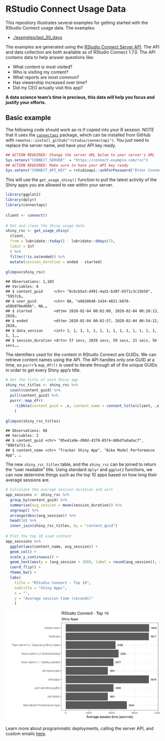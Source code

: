 
# RStudio Connect Usage Data

This repository illustrates several examples for getting started with
the RStudio Connect usage data. The examples:

  - [./examples/last\_30\_days](./examples/last_30_days)

The examples are generated using the [RStudio Connect Server
API](https://docs.rstudio.com/connect/api). The API and data collection
are both available as of RStudio Connect 1.7.0. The API contains data to
help answer questions like:

  - What content is most visited?
  - Who is visiting my content?
  - What reports are most common?
  - Has viewership increased over time?
  - Did my CEO actually visit this app?

**A data science team’s time is precious, this data will help you focus
and justify your efforts.**

## Basic example

The following code should work as-is if copied into your R session. NOTE
that it uses the [`connectapi`](https://github.com/rstudio/connectapi)
package, which can be installed from GitHub with
`remotes::install_github("rstudio/connectapi")`. You just need to
replace the server name, and have your API key ready.

``` r
## ACTION REQUIRED: Change the server URL below to your server's URL
Sys.setenv("CONNECT_SERVER"  = "https://connect.example.com/rsc") 
## ACTION REQUIRED: Make sure to have your API key ready
Sys.setenv("CONNECT_API_KEY" = rstudioapi::askForPassword("Enter Connect Token:")) 
```

This will use the `get_usage_shiny()` function to pull the latest
activity of the Shiny apps you are allowed to see within your server.

``` r
library(ggplot2)
library(dplyr)
library(connectapi)

client <- connect()

# Get and clean the Shiny usage data
shiny_rsc <- get_usage_shiny(
  client,
  from = lubridate::today() - lubridate::ddays(7), 
  limit = Inf
  ) %>%
  filter(!is.na(ended)) %>%
  mutate(session_duration = ended - started)

glimpse(shiny_rsc)
```

    ## Observations: 1,103
    ## Variables: 6
    ## $ content_guid     <chr> "8cbcb5a3-d491-4ad1-b307-b571c3c15b58", "5957cb…
    ## $ user_guid        <chr> NA, "e6810648-1434-4821-b870-a58b076ed60b", NA,…
    ## $ started          <dttm> 2020-02-04 00:02:00, 2020-02-04 00:20:13, 2020…
    ## $ ended            <dttm> 2020-02-04 00:02:57, 2020-02-04 00:54:12, 2020…
    ## $ data_version     <int> 1, 1, 1, 1, 1, 1, 1, 1, 1, 1, 1, 1, 1, 1, 1, 1,…
    ## $ session_duration <drtn> 57 secs, 2039 secs, 59 secs, 21 secs, 56 secs,…

The identifiers used for the content in RStudio Connect are GUIDs. We
can retrieve content names using the API. The API handles only one GUID
at a time, so `purrr`’s `map_dfr()` is used to iterate through all of
the unique GUIDs in order to get every Shiny app’s title.

``` r
# Get the title of each Shiny app
shiny_rsc_titles <- shiny_rsc %>%
  count(content_guid) %>% 
  pull(content_guid) %>%
  purrr::map_dfr(
    ~tibble(content_guid = .x, content_name = content_title(client, .x))
    )

glimpse(shiny_rsc_titles)
```

    ## Observations: 68
    ## Variables: 2
    ## $ content_guid <chr> "05e41a9e-d90d-4378-85f4-60bdfadadac7", "09bfa711-d…
    ## $ content_name <chr> "Tracker Shiny App", "Bike Model Performance App", …

The new `shiny_rsc_titles` table, and the `shiny_rsc` can be joined to
return the “user readable” title. Using standard `dplyr` and `ggplot2`
functions, we can now determine things such as the top 10 apps based on
how long their average sessions are.

``` r
# Calculate the average session duration and sort
app_sessions <- shiny_rsc %>%
  group_by(content_guid) %>%
  summarise(avg_session = mean(session_duration)) %>%
  ungroup() %>%
  arrange(desc(avg_session)) %>%
  head(10) %>%
  inner_join(shiny_rsc_titles, by = "content_guid") 
  
# Plot the top 10 used content
app_sessions %>%
  ggplot(aes(content_name, avg_session)) +
  geom_col() +
  scale_y_continuous() +
  geom_text(aes(y = (avg_session + 200), label = round(avg_session)), size = 3) +
  coord_flip() +
  theme_bw() +
  labs(
    title = "RStudio Connect - Top 10", 
    subtitle = "Shiny Apps", 
    x = "", 
    y = "Average session time (seconds)"
    )
```

![](README_files/figure-gfm/analyze_data-1.png)<!-- -->

Learn more about programmatic deployments, calling the server API, and
custom emails [here](https://docs.rstudio.com/user).
